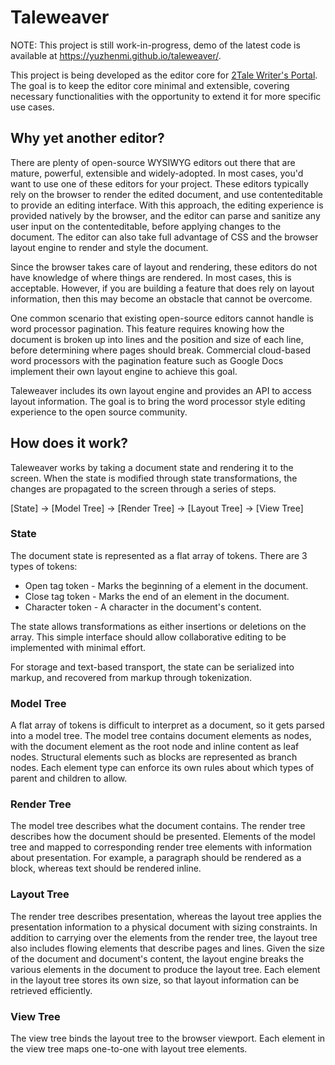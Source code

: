 # Taleweaver

NOTE: This project is still work-in-progress, demo of the latest code is available at https://yuzhenmi.github.io/taleweaver/.

This project is being developed as the editor core for [2Tale Writer's Portal](https://writer.2tale.com/). The goal is to keep the editor core minimal and extensible, covering necessary functionalities with the opportunity to extend it for more specific use cases.


## Why yet another editor?

There are plenty of open-source WYSIWYG editors out there that are mature, powerful, extensible and widely-adopted. In most cases, you'd want to use one of these editors for your project. These editors typically rely on the browser to render the edited document, and use contenteditable to provide an editing interface. With this approach, the editing experience is provided natively by the browser, and the editor can parse and sanitize any user input on the contenteditable, before applying changes to the document. The editor can also take full advantage of CSS and the browser layout engine to render and style the document.

Since the browser takes care of layout and rendering, these editors do not have knowledge of where things are rendered. In most cases, this is acceptable. However, if you are building a feature that does rely on layout information, then this may become an obstacle that cannot be overcome.

One common scenario that existing open-source editors cannot handle is word processor pagination. This feature requires knowing how the document is broken up into lines and the position and size of each line, before determining where pages should break. Commercial cloud-based word processors with the pagination feature such as Google Docs implement their own layout engine to achieve this goal.

Taleweaver includes its own layout engine and provides an API to access layout information. The goal is to bring the word processor style editing experience to the open source community.


## How does it work?

Taleweaver works by taking a document state and rendering it to the screen. When the state is modified through state transformations, the changes are propagated to the screen through a series of steps.

[State] -> [Model Tree] -> [Render Tree] -> [Layout Tree] -> [View Tree]


### State

The document state is represented as a flat array of tokens. There are 3 types of tokens:
* Open tag token - Marks the beginning of a element in the document.
* Close tag token - Marks the end of an element in the document.
* Character token - A character in the document's content.

The state allows transformations as either insertions or deletions on the array. This simple interface should allow collaborative editing to be implemented with minimal effort.

For storage and text-based transport, the state can be serialized into markup, and recovered from markup through tokenization.


### Model Tree

A flat array of tokens is difficult to interpret as a document, so it gets parsed into a model tree. The model tree contains document elements as nodes, with the document element as the root node and inline content as leaf nodes. Structural elements such as blocks are represented as branch nodes. Each element type can enforce its own rules about which types of parent and children to allow.


### Render Tree

The model tree describes what the document contains. The render tree describes how the document should be presented. Elements of the model tree and mapped to corresponding render tree elements with information about presentation. For example, a paragraph should be rendered as a block, whereas text should be rendered inline.


### Layout Tree

The render tree describes presentation, whereas the layout tree applies the presentation information to a physical document with sizing constraints. In addition to carrying over the elements from the render tree, the layout tree also includes flowing elements that describe pages and lines. Given the size of the document and document's content, the layout engine breaks the various elements in the document to produce the layout tree. Each element in the layout tree stores its own size, so that layout information can be retrieved efficiently.


### View Tree

The view tree binds the layout tree to the browser viewport. Each element in the view tree maps one-to-one with layout tree elements.

